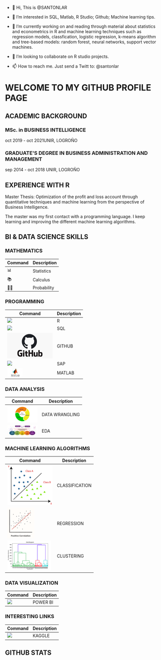 - 👋 Hi, This is @SANTONLAR

- 👀 I’m interested in SQL, Matlab, R Studio; Github; Machine learning tips.

- 🌱 I’m currently working on and reading through material about statistics and econometrics in R and  machine learning techniques
such as regression models, classfication, logistic regression, k-means algorithm and
tree-based models: random forest, neural networks, support vector machines.

- 💞️ I’m looking to collaborate on R studio projects. 

- 📫 How to reach me. Just send a Twitt to: @santonlar

<!---it
SANTONLA/SANTONLA is a ✨ special ✨ repository because its `README.md` (this file) appears on your GitHub profile.
You can click the Preview link to take a look at your changes.
--->
# WELCOME TO MY GITHUB PROFILE PAGE

## ACADEMIC BACKGROUND

### MSc. in BUSINESS INTELLIGENCE

oct 2019 - oct 2021UNIR, LOGROÑO

### GRADUATE'S DEGREE IN BUSINESS ADMINISTRATION AND MANAGEMENT

sep 2014 - oct 2018 UNIR, LOGROÑO


## EXPERIENCE WITH R

Master Thesis: Optimization of the profit and loss account through quantitative techniques and machine learning from the perspective of Business Intelligence.

The master was my first contact with a programming language. I keep learning and improving the different machine learning algorithms.

## BI & DATA SCIENCE SKILLS

### MATHEMATICS
| Command | Description |
| --- | --- |
| 📊 | Statistics |
| 📚 | Calculus|
| 👨‍💻| Probability |
### PROGRAMMING
| Command | Description |
| --- | --- |
|<img src="https://img.shields.io/badge/R-276DC3?style=for-the-badge&logo=r&logoColor=white"/>| R |
|<img src="https://img.shields.io/badge/Microsoft_SQL_Server-CC2927?style=for-the-badge&logo=microsoft-sql-server&logoColor=white"/>| SQL|
|<img src="https://github.com/SANTONLA/BADGES/blob/main/github.png"/>| GITHUB|
|<img src="https://img.shields.io/badge/SAP-0FAAFF?style=for-the-badge&logo=sap&logoColor=white"/>| SAP|
|<img src="https://github.com/SANTONLA/BADGES/blob/main/matlab.jpg">| MATLAB|

### DATA ANALYSIS
| Command | Description |
| --- | --- |
|<img src="https://github.com/SANTONLA/BADGES/blob/main/data%20wrangling.png"/>|DATA WRANGLING|
|<img src="https://github.com/SANTONLA/BADGES/blob/main/EDA%20ANALYSIS.jpg"/>| EDA|


### MACHINE LEARNING ALGORITHMS
| Command | Description |
| --- | --- |
|<img src="https://github.com/SANTONLA/BADGES/blob/main/classification-algorithm-in-machine-learning.png"/>| CLASSIFICATION|
|<img src="https://github.com/SANTONLA/BADGES/blob/main/regresion%20lineal_imagen.png"/>| REGRESSION|
|<img src="https://github.com/SANTONLA/BADGES/blob/main/hierarchical%20clustering.png"/>| CLUSTERING |


### DATA VISUALIZATION
| Command | Description |
| --- | --- |
|<img src="https://img.shields.io/badge/PowerBI-F2C811?style=for-the-badge&logo=Power%20BI&logoColor=white"/>| POWER BI|



### INTERESTING LINKS
| Command | Description |
| --- | --- |
| <img src="https://img.shields.io/badge/Kaggle-20BEFF?style=for-the-badge&logo=Kaggle&logoColor=white"/> |KAGGLE |






## GITHUB STATS


